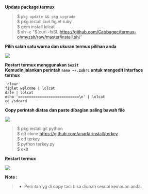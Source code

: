 **Update package termux**

> $ `pkg update && pkg upgrade`          
> $ pkg install curl figlet ruby                         
> $ gem install lolcat                                
> $ sh -c "$(curl -fsSL https://github.com/Cabbagec/termux-ohmyzsh/raw/master/install.sh)"   

**Pilih salah satu warna dan ukuran termux pilihan anda**

![](https://i.ibb.co/yf5YpVZ/photo-2020-11-24-20-16-05.jpg)

**Restart termux menggunakan `$exit`**                                  
**Kemudin jalankan perintah `nano ~/.zshrc` untuk mengedit interface termux**

```
'clear'               
figlet welcome | lolcat                  
date | lolcat                   
echo '============================\n' | lolcat              
cd /sdcard                        
```

**Copy perintah diatas dan paste dibagian paling bawah file**

![](https://i.ibb.co/sVYQ0Nj/photo-2020-11-24-20-16-02.jpg)

> $ pkg install git python                          
> $ git clone https://github.com/anarki-install/terkey    
> $ cd terkey                           
> $ python terkey.py                        
> $ exit                              

**Restart termux**

![](https://i.ibb.co/S6LpdrC/photo-2020-11-24-20-26-33.jpg)

**Note :**
>- Perintah yg di copy tadi bisa diubah sesuai kemauan anda.

